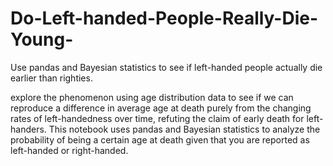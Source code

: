 # Do-Left-handed-People-Really-Die-Young-
Use pandas and Bayesian statistics to see if left-handed people actually die earlier than righties.

explore the phenomenon using age distribution data to see if we can reproduce a difference in average age at death purely from the changing rates of left-handedness over time, refuting the claim of early death for left-handers. This notebook uses pandas and Bayesian statistics to analyze the probability of being a certain age at death given that you are reported as left-handed or right-handed.
